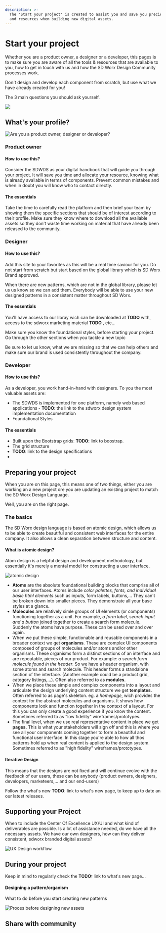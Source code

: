 ```yaml
---
description: >-
  The 'Start your project' is created to assist you and save you precious time
  and resources when building new digital assets.
---
```


# Start your project

Whether you are a product owner, a designer or a developer, this pages is to make sure you are aware of all the tools & resources that are available to you, how to get in touch with us and how the SD Worx Design Community processes work.

Don't design and develop each component from scratch, but use what we have already created for you!

The 3 main questions you should ask yourself.

![](.gitbook/assets/compliant.png)



## What's your profile?

![Are you a product owner, designer or developer?](.gitbook/assets/team.png)

### Product owner

#### How to use this?

Consider the SDWDS as your digital handbook that will guide you through your project.  It will save you time and allocate your resource, knowing what is already available in terms of components.  Prevent common mistakes and when in doubt you will know who to contact directly.

#### The essentials

Take the time to carefully read the platform and then brief your team by showing them the specific sections that should be of interest according to their profile. Make sure they know where to download all the available assets so they don't waste time working on material that have already been released to the community.

### Designer

#### How to use this?

Add this site to your favorites as this will be a real time saviour for you.  Do not start from scratch but start based on the global library which is SD Worx Brand approved.

When there are new patterns, which are not in the global library, please let us us know so we can add them.  Everybody will be able to use your new designed patterns in a consistent matter throughout SD Worx.

#### The essentials

You'll have access to our libray wich can be downloaded at **TODO** with, access to the sdworx marketing material **TODO** , etc...

Make sure you know the foundational styles, before starting your project.  Go through the other sections when you tackle a new topic

Be sure to let us know, what we are missing so that we can help others and make sure our brand is used consistently throughout the company.

### Developer

#### How to use this?

As a developer, you work hand-in-hand with designers.  To you the most valuable assets are:

* The SDWDS is implemented for one platform, namely web based applications - **TODO**: the link to the sdworx design system implementation documentation
* Foundational Styles

#### The essentials

* Built upon the Bootstrap grids: **TODO**: link to boostrap.
* The grid structure
* **TODO**: link to the design specifications
* 


## Preparing your project

When you are on this page, this means one of two things, either you are working an a new project ore you are updating an existing project to match the SD Worx Design Language.

Well, you are on the right page.

### The basics

The SD Worx design language is based on atomic design, which allows us to be able to create beautiful and consistent web interfaces for the entire company.  It also allows a clean separation between structure and content.

#### What is atomic design?

Atom design is a helpful design and development methodology, but essentially it's merely a mental model for constructing a user interface.  

![atomic design](.gitbook/assets/atomic-design_overview.svg)

* **Atoms** are the absolute foundational building blocks that comprise all of our user interfaces.  Atoms include _color palettes, fonts, and individual basic html elements_ such as inputs, form labels, buttons,... They can't be broken down into smaller pieces.  They demonstrate all your base styles at a glance.  
* **Molecules** are relatively simle groups of UI elements \(or components\) functioning together as a unit.  For example, _a form label, search input and a button_ joined together to create a search form molecule.  Suddenly the atoms have purpose.  These can be used over and over again.
* When we put these simple, functionable and reusable components in a broader context we get **organisms**.  These are complex UI components composed of groups of molecules and/or atoms and/or other organisms.  These organisms form a distinct sections of an interface and are repeatable, pieces of our product.  For example: _a search form molecule found in the header_.  So we have a header organism, with some atoms and search molecule.  This header forms a standalone section of the interface.  \(Another example could be a product grid, category listings,...\).  Often also referred to as **modules**.
* When we place these simple and complex components into a layout and articulate the design underlying content structure we get **templates**.  Often referred to as page's skeleton. eg. a _homepage_, wich provides the context for the abstract molecules and organisms.  It shows how components look and function together in the context of a layout.  For this you can only create a good experience if you know the content.  Sometimes referred to as "low fidelity" wireframes/prototypes.
* The final level, when we use real representative content in place we get **pages**.  This is what your stakeholders will sign off and this is where you see all your components coming together to form a beautiful and functional user interface.  In this stage you're able to how all thos patterns hold up when real content is applied to the design system.  Sometimes referred to as "high fidelity" wireframes/prototypes.

#### Iterative Design

This means that the designs are not fixed and will continue evolve with the feedback of our users, these can be anybody \(product owners, designers, developers, marketeers,... and our end-users\)

Follow the what's new **TODO**: link to what's new page, to keep up to date an our latest releases.

## Supporting your Project

When to include the Center Of Excellence UX/UI and what kind of deliverables are possible.  Is a lot of assistance needed, do we have all the necessary assets.  We have our own designers, how can they deliver consistent, sdworx branded digital assets?

![UX Design workflow](.gitbook/assets/workflow-project.png)

## During your project

Keep in mind to regularly check the **TODO:** link to what's new page...

#### Designing a pattern/organism

What to do before you start creating new patterns

![Proces before designing new assets](.gitbook/assets/comliant-yes-no.png)

## Share with community

